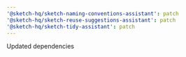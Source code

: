 ```yaml
---
'@sketch-hq/sketch-naming-conventions-assistant': patch
'@sketch-hq/sketch-reuse-suggestions-assistant': patch
'@sketch-hq/sketch-tidy-assistant': patch
---
```


Updated dependencies
